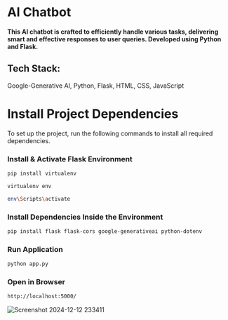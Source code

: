 # AI Chatbot

**This AI chatbot is crafted to efficiently handle various tasks, delivering smart and effective responses to user queries. Developed using Python and Flask.**

## Tech Stack:

Google-Generative AI, Python, Flask, HTML, CSS, JavaScript

# Install Project Dependencies

To set up the project, run the following commands to install all required dependencies.

### Install & Activate Flask Environment

```bash
pip install virtualenv

virtualenv env

env\Scripts\activate
```

### Install Dependencies Inside the Environment

```bash
pip install flask flask-cors google-generativeai python-dotenv
```

### Run Application

```bash
python app.py
```

### Open in Browser

```bash
http://localhost:5000/
```

![Screenshot 2024-12-12 233411](https://github.com/user-attachments/assets/d9b18948-c00b-4eba-9844-5f32599bb1ae)

